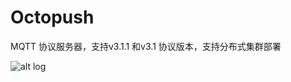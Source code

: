 # Octopush 

MQTT 协议服务器，支持v3.1.1 和v3.1 协议版本，支持分布式集群部署


![alt log](https://img2.baidu.com/it/u=3006707871,4025739552&fm=26&fmt=auto&gp=0.jpg)